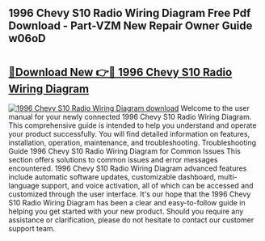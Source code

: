 ## 1996 Chevy S10 Radio Wiring Diagram Free Pdf Download - Part-VZM New Repair Owner Guide w06oD

# <h2><a href="http://dfrckf7.blite.top/?on=1996+Chevy+S10+Radio+Wiring+Diagram">🔗Download New 👉🔴 1996 Chevy S10 Radio Wiring Diagram</a></h2>

[![1996 Chevy S10 Radio Wiring Diagram download](https://i.imgur.com/lujVjoI.png)](http://dfrckf7.blite.top/?on=1996+Chevy+S10+Radio+Wiring+Diagram)
Welcome to the user manual for your newly connected 1996 Chevy S10 Radio Wiring Diagram. This comprehensive guide is intended to help you understand and operate your product successfully. You will find detailed information on features, installation, operation, maintenance, and troubleshooting. Troubleshooting Guide 1996 Chevy S10 Radio Wiring Diagram for Common Issues This section offers solutions to common issues and error messages encountered. 1996 Chevy S10 Radio Wiring Diagram advanced features include automatic software updates, customizable dashboard, multi-language support, and voice activation, all of which can be accessed and customized through the user interface. It's our hope that the 1996 Chevy S10 Radio Wiring Diagram has been a clear and easy-to-follow guide in helping you get started with your new product. Should you require any assistance or clarification, please do not hesitate to contact our customer support team.
